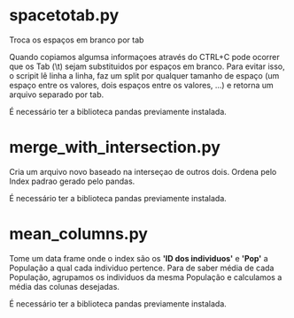 # spacetotab.py

Troca os espaços em branco por tab

Quando copiamos algumsa informaçoes através do CTRL+C pode ocorrer que os Tab (\t) sejam substituidos por espaços em branco.
Para evitar isso, o scripit lê linha a linha, faz um split por qualquer tamanho de espaço (um espaço entre os valores, dois espaços entre os valores, ...) e retorna um arquivo separado por tab.

É necessário ter a biblioteca pandas previamente instalada.

# merge_with_intersection.py

Cria um arquivo novo baseado na interseçao de outros dois. Ordena pelo Index padrao gerado pelo pandas.


É necessário ter a biblioteca pandas previamente instalada.

# mean_columns.py

Tome um data frame onde o index são os **'ID dos individuos'** e **'Pop'** a População a qual cada individuo pertence. Para de saber média de cada População, agrupamos os individuos da mesma População e calculamos a média das colunas desejadas.

É necessário ter a biblioteca pandas previamente instalada.
